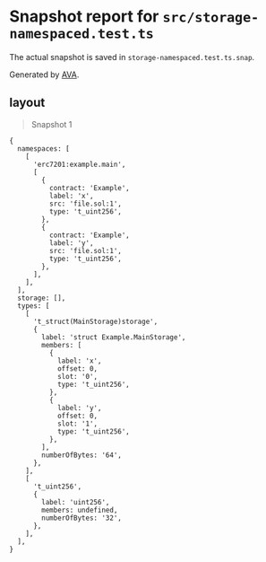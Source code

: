 # Snapshot report for `src/storage-namespaced.test.ts`

The actual snapshot is saved in `storage-namespaced.test.ts.snap`.

Generated by [AVA](https://avajs.dev).

## layout

> Snapshot 1

    {
      namespaces: [
        [
          'erc7201:example.main',
          [
            {
              contract: 'Example',
              label: 'x',
              src: 'file.sol:1',
              type: 't_uint256',
            },
            {
              contract: 'Example',
              label: 'y',
              src: 'file.sol:1',
              type: 't_uint256',
            },
          ],
        ],
      ],
      storage: [],
      types: [
        [
          't_struct(MainStorage)storage',
          {
            label: 'struct Example.MainStorage',
            members: [
              {
                label: 'x',
                offset: 0,
                slot: '0',
                type: 't_uint256',
              },
              {
                label: 'y',
                offset: 0,
                slot: '1',
                type: 't_uint256',
              },
            ],
            numberOfBytes: '64',
          },
        ],
        [
          't_uint256',
          {
            label: 'uint256',
            members: undefined,
            numberOfBytes: '32',
          },
        ],
      ],
    }
